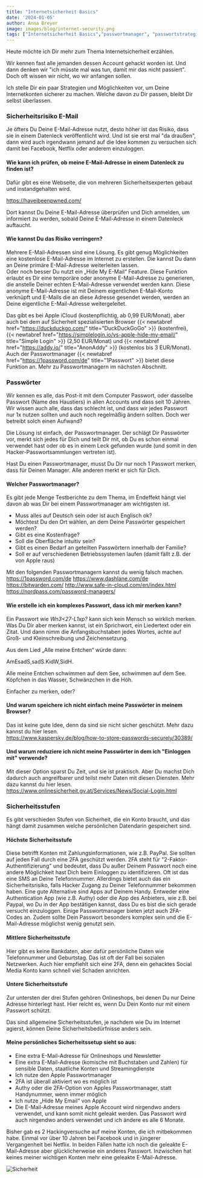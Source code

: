 ```yaml
---
title: "Internetsicherheit Basics"
date: '2024-01-05'
author: Anna Breyer
image: images/blog/internet-security.png
tags: ["Internetsicherheit Basics","passwortmanager", "passwortstrategien"]
---
```


Heute möchte ich Dir mehr zum Thema Internetsicherheit erzählen.

Wir kennen fast alle jemanden dessen Account gehackt worden ist. Und dann denken wir "ich müsste mal was tun, damit
mir das nicht passiert". Doch oft wissen wir nicht, wo wir anfangen sollen.

Ich stelle Dir ein paar Strategien und Möglichkeiten vor, um Deine Internetkonten sicherer zu machen. Welche davon zu Dir
passen, bleibt Dir selbst überlassen.

### Sicherheitsrisiko E-Mail

Je öfters Du Deine E-Mail-Adresse nutzt, desto höher ist das Risiko, dass sie in einem Datenleck veröffentlicht wird.
Und ist sie erst mal "da draußen", dann wird auch irgendwann jemand auf die Idee kommen zu versuchen sich damit bei 
Facebook, Netflix oder anderem einzuloggen.  

#### Wie kann ich prüfen, ob meine E-Mail-Adresse in einem Datenleck zu finden ist?

Dafür gibt es eine Webseite, die von mehreren Sicherheitsexperten gebaut und instandgehalten wird.

https://haveibeenpwned.com/

Dort kannst Du Deine E-Mail-Adresse überprüfen und Dich anmelden, um informiert zu werden, sobald Deine E-Mail-Adresse in einem Datenleck auftaucht.

#### Wie kannst Du das Risiko verringern?

Mehrere E-Mail-Adressen sind eine Lösung. Es gibt genug Möglichkeiten eine kostenlose E-Mail-Adresse im Internet zu erstellen.
Die kannst Du dann an Deine primäre E-Mail-Adresse weiterleiten lassen.  
Oder noch besser Du nutzt ein „Hide My E-Mail“ Feature. Diese Funktion erlaubt es Dir eine temporäre oder anonyme E-Mail-Adresse zu generieren, die anstelle Deiner echten E-Mail-Adresse verwendet werden kann. Diese anonyme E-Mail-Adresse ist mit Deinem eigentlichen E-Mail-Konto verknüpft und E-Mails die an diese Adresse gesendet werden, werden an Deine eigentliche E-Mail-Adresse weitergeleitet.

Das gibt es bei Apple iCloud (kostenpflichtig, ab 0,99 EUR/Monat), aber auch bei dem auf Sicherheit spezialisierten Browser {{< newtabref href="https://duckduckgo.com/" title="DuckDuckGoGo" >}} (kostenfrei),
{{< newtabref href="https://simplelogin.io/vs-apple-hide-my-email/" title="Simple Login" >}} (2,50 EUR/Monat) und {{< newtabref href="https://addy.io/" title="AnonAddy" >}} (kostenlos bis 3 EUR/Monat).
Auch der Passwortmanager {{< newtabref href="https://1password.com/de" title="1Passwort" >}} bietet diese Funktion an. Mehr zu Passwortmanagern im nächsten Abschnitt.

### Passwörter

Wir kennen es alle, das Post-it mit dem Computer Passwort, oder dasselbe Passwort (Name des Haustiers) in allen Accounts und dass seit 10 Jahren.
Wir wissen auch alle, dass das schlecht ist, und dass wir jedes Passwort nur 1x nutzen sollten und auch noch regelmäßig ändern sollten. Doch wer betreibt solch einen Aufwand?

Die Lösung ist einfach, der Passwortmanager.
Der schlägt Dir Passwörter vor, merkt sich jedes für Dich und teilt Dir mit, ob Du es schon einmal verwendet hast oder ob es in einem Leck gefunden wurde (und somit in den Hacker-Passwortsammlungen vertreten ist).

Hast Du einen Passwortmanager, musst Du Dir nur noch 1 Passwort merken, dass für Deinen Manager. Alle anderen merkt er sich für Dich.


#### Welcher Passwortmanager?

Es gibt jede Menge Testberichte zu dem Thema, im Endeffekt hängt viel davon ab was Dir bei einem Passwortmanager am wichtigsten ist.
-	Muss alles auf Deutsch sein oder ist auch Englisch ok?
-	Möchtest Du den Ort wählen, an dem Deine Passwörter gespeichert werden?
-	Gibt es eine Kostenfrage?
-	Soll die Oberfläche intuitiv sein?
-	Gibt es einen Bedarf an geteilten Passwörtern innerhalb der Familie?
-	Soll er auf verschiedenen Betriebssystemen laufen (damit fällt z.B. der von Apple raus)

Mit den folgenden Passwortmanagern kannst du wenig falsch machen.
https://1password.com/de
https://www.dashlane.com/de
https://bitwarden.com/
http://www.safe-in-cloud.com/en/index.html
https://nordpass.com/password-managers/


#### Wie erstelle ich ein komplexes Passwort, dass ich mir merken kann?

Ein Passwort wie *Wn3<27-L1xp?* kann sich kein Mensch so wirklich merken. Was Du Dir aber merken kannst, ist ein Sprichwort, ein Liedertext oder ein Zitat. Und dann nimm die Anfangsbuchstaben jedes Wortes, achte auf Groß- und Kleinschreibung und Zeichensetzung.

Aus dem Lied „Alle meine Entchen“ würde dann:

AmEsadS,sadS.KidW,SidH.

Alle meine Entchen schwimmen auf dem See, schwimmen auf dem See.
Köpfchen in das Wasser, Schwänzchen in die Höh.


Einfacher zu merken, oder?

#### Und warum speichere ich nicht einfach meine Passwörter in meinem Browser?

Das ist keine gute Idee, denn da sind sie nicht sicher geschützt. Mehr dazu kannst du hier lesen.  
https://www.kaspersky.de/blog/how-to-store-passwords-securely/30389/

#### Und warum reduziere ich nicht meine Passwörter in dem ich "Einloggen mit" verwende?

Mit dieser Option sparst Du Zeit, und sie ist praktisch. Aber Du machst Dich dadurch auch angreifbarer und
teilst mehr Daten mit diesen Diensten. Mehr dazu kannst du hier lesen.  
https://www.onlinesicherheit.gv.at/Services/News/Social-Login.html


### Sicherheitsstufen

Es gibt verschieden Stufen von Sicherheit, die ein Konto braucht, und das hängt damit zusammen welche persönlichen Datendarin gespeichert sind.

#### Höchste Sicherheitsstufe

Diese betrifft Konten mit Zahlungsinformationen, wie z.B. PayPal. Sie sollten auf jeden Fall durch eine 2FA geschützt werden.
2FA steht für "2-Faktor-Authentifizierung" und bedeutet, dass Du außer Deinem Passwort noch eine andere Möglichkeit hast Dich beim Einloggen zu identifizieren. Oft ist das eine SMS an Deine Telefonnummer.
Allerdings bietet auch das ein Sicherheitsrisiko, falls Hacker Zugang zu Deiner Telefonnummer bekommen haben.
Eine gute Alternative sind Apps auf Deinem Handy. Entweder eine Authentication App (wie z.B. Authy) oder die App des Anbieters, wie z.B. bei Paypal, wo Du in der App bestätigen kannst, dass Du es bist die sich gerade versucht einzuloggen. Einige Passwortmanager bieten jetzt auch 2FA-Codes an.
Zudem sollte Dein Passwort besonders komplex sein und die E-Mail-Adresse möglichst wenig genutzt sein.

#### Mittlere Sicherheitsstufe

Hier gibt es keine Bankdaten, aber dafür persönliche Daten wie Telefonnummer und Geburtstag. Das ist oft der Fall bei sozialen Netzwerken.
Auch hier empfiehlt sich eine 2FA, denn ein gehacktes Social Media Konto kann schnell viel Schaden anrichten.

#### Untere Sicherheitsstufe

Zur untersten der drei Stufen gehören Onlineshops, bei denen Du nur Deine Adresse hinterlegt hast. Hier reicht es, wenn Du Dein Konto nur mit einem Passwort schützt.

Das sind allgemeine Sicherheitsstufen, je nachdem wie Du im Internet agierst, können Deine Sicherheitsbedürfnisse anders sein.

#### Meine persönliches Sicherheitssetup sieht so aus:

-	Eine extra E-Mail-Adresse für Onlineshops und Newsletter
-	Eine extra E-Mail-Adresse (komische mit Buchstaben und Zahlen) für sensible Daten, staatliche Konten und Streamingdienste
-	Ich nutze den Apple Passwortmanager
-	2FA ist überall aktiviert wo es möglich ist
-	Authy oder die 2FA-Option von Apples Passwortmanager, statt Handynummer, wenn immer möglich
-	Ich nutze „Hide My Email“ von Apple
-	Die E-Mail-Adresse meines Apple Account wird nirgendwo anders verwendet, und kann somit nicht geleakt werden. Das Passwort wird auch nirgendwo anders verwendet und ich ändere es alle 6 Monate.

Bisher gab es 2 Hackingversuche auf meine Konten, die ich mitbekommen habe. Einmal vor über 10 Jahren bei Facebook und in jüngerer Vergangenheit bei Netflix. In beiden Fällen hatte ich noch die geleakte E-Mail-Adresse aber glücklicherweise ein anderes Passwort.
Inzwischen hat keines meiner wichtigen Konten mehr eine geleakte E-Mail-Adresse.

![Sicherheit](/images/blog/feeling-safe.png)